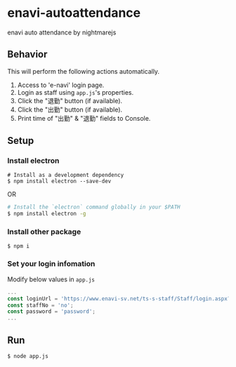 # enavi-autoattendance
enavi auto attendance by nightmarejs

## Behavior
This will perform the following actions automatically.

1. Access to 'e-navi' login page.
1. Login as staff using `app.js`'s properties.
1. Click the "退勤" button (if available).
1. Click the "出勤" button (if available).
1. Print time of "出勤" & "退勤" fields to Console.


## Setup

### Install electron

```
# Install as a development dependency
$ npm install electron --save-dev
```
OR
```bash
# Install the `electron` command globally in your $PATH
$ npm install electron -g
```

### Install other package
`$ npm i`

### Set your login infomation

Modify below values in `app.js`

```javascript
...
const loginUrl = 'https://www.enavi-sv.net/ts-s-staff/Staff/login.aspx?ID=xxxxxxxxx';
const staffNo = 'no';
const password = 'password';
...
```

## Run
```
$ node app.js
```
